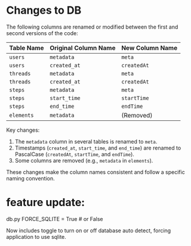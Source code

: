 # Changes to DB

The following columns are renamed or modified between the first and second versions of the code:

| Table Name | Original Column Name | New Column Name |
| ---------- | -------------------- | --------------- |
| `users`    | `metadata`           | `meta`          |
| `users`    | `created_at`         | `createdAt`     |
| `threads`  | `metadata`           | `meta`          |
| `threads`  | `created_at`         | `createdAt`     |
| `steps`    | `metadata`           | `meta`          |
| `steps`    | `start_time`         | `startTime`     |
| `steps`    | `end_time`           | `endTime`       |
| `elements` | `metadata`           | (Removed)       |

Key changes:
1. The `metadata` column in several tables is renamed to `meta`.
2. Timestamps (`created_at`, `start_time`, and `end_time`) are renamed to PascalCase (`createdAt`, `startTime`, and `endTime`).
3. Some columns are removed (e.g., `metadata` in `elements`).

These changes make the column names consistent and follow a specific naming convention.

# feature update:
db.py 
FORCE_SQLITE = True  # or False

Now includes toggle to turn on or off database auto detect, forcing application to use sqlite.
